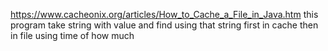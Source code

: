 https://www.cacheonix.org/articles/How_to_Cache_a_File_in_Java.htm
this program take string  with value and find using that string first in cache then in file using time of how much